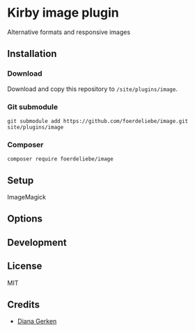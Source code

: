 # Kirby image plugin

Alternative formats and responsive images

## Installation

### Download

Download and copy this repository to `/site/plugins/image`.

### Git submodule

```
git submodule add https://github.com/foerdeliebe/image.git site/plugins/image
```

### Composer

```
composer require foerdeliebe/image
```

## Setup

ImageMagick

<!-- Additional instructions on how to configure the plugin (e.g. blueprint setup, config options, etc.) -->

## Options

<!-- Document the options and APIs that this plugin offers -->

## Development

<!-- Add instructions on how to help working on the plugin (e.g. npm setup, Composer dev dependencies, etc.) -->

## License

MIT

## Credits

- [Diana Gerken](https://getkirby.com/plugins/foerdeliebe)
